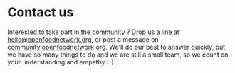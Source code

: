 # Contact us

Interested to take part in the community ? Drop us a line at hello@openfoodnetwork.org, or post a message on [community.openfoodnetwork.org](https://community.openfoodnetwork.org/). We'll do our best to answer quickly, but we have so many things to do and we are still a small team, so we count on your understanding and empathy :-)
